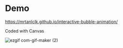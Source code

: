 # Demo
https://mrtanlclk.github.io/interactive-bubble-animation/

Coded with Canvas

![ezgif com-gif-maker (2)](https://user-images.githubusercontent.com/77965209/162588287-7c829e4c-043d-474a-b6b3-50b7540958ad.gif)
